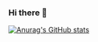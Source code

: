 ### Hi there 👋
 [![Anurag's GitHub stats](https://github-readme-stats.vercel.app/api?username=NavyDav&Show_icons=true)](https://github.com/anuraghazra/github-readme-stats)
<!--
**NavyDav/NavyDav** is a ✨ _special_ ✨ repository because its `README.md` (this file) appears on your GitHub profile.

Here are some ideas to get you started:

- 🔭 I’m currently working on ...
- 🌱 I’m currently learning ...
- 👯 I’m looking to collaborate on ...
- 🤔 I’m looking for help with ...
- 💬 Ask me about ...
- 📫 How to reach me: ...
- 😄 Pronouns: ...
- ⚡ Fun fact: ...
-->
